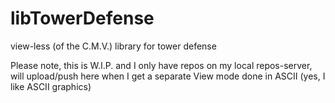 # libTowerDefense
view-less (of the C.M.V.) library for tower defense

Please note, this is W.I.P. and I only have repos on my local repos-server, will upload/push here when I get a separate View mode done in ASCII (yes, I like ASCII graphics)
